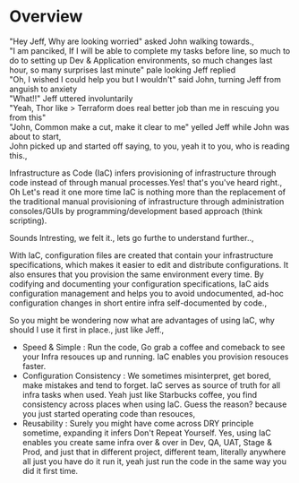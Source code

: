# Overview

"Hey Jeff, Why are looking worried" asked John walking towards.,\
"I am panciked, If I will be able to complete my tasks before line, so much to do to setting up Dev & Application environments, so much changes last hour, so many surprises last minute" pale looking Jeff replied\
"Oh, I wished I could help you but I wouldn't" said John, turning Jeff from anguish to anxiety\
"What!!" Jeff uttered involuntarily\
"Yeah, Thor like > Terraform does real better job than me in rescuing you from this"\
"John, Common make a cut, make it clear to me" yelled Jeff while John was about to start,\
John picked up and started off saying, to you, yeah it to you, who is reading this.,

Infrastructure as Code (IaC) infers provisioning of infrastructure through code instead of through manual processes.Yes! that's you've heard right., Oh Let's read it one more time IaC is nothing more than the replacement of the traditional manual provisioning of infrastructure through administration consoles/GUIs by programming/development based approach (think scripting).

Sounds Intresting, we felt it., lets go furthe to understand further..,

With IaC, configuration files are created that contain your infrastructure specifications, which makes it easier to edit and distribute configurations. It also ensures that you provision the same environment every time. By codifying and documenting your configuration specifications, IaC aids configuration management and helps you to avoid undocumented, ad-hoc configuration changes in short entire infra self-documented by code.,

So you might be wondering now what are advantages of using IaC, why should I use it first in place., just like Jeff.,

- Speed & Simple            : Run the code, Go grab a coffee and comeback to see your Infra resouces up and running. IaC enables you provision resouces faster.
- Configuration Consistency : We sometimes misinterpret, get bored, make mistakes and tend to forget. IaC serves as source of truth for all infra tasks when used. Yeah just like Starbucks coffee, you find consistency across places when using IaC. Guess the reason? because you just started operating code than resouces,
- Reusability               : Surely you might have come across DRY principle sometime, expanding it infers Don't Repeat Yourself. Yes, using IaC enables you create same infra over & over in Dev, QA, UAT, Stage & Prod, and just that in different project, different team, literally anywhere all just you have do it run it, yeah just run the code in the same way you did it first time.
